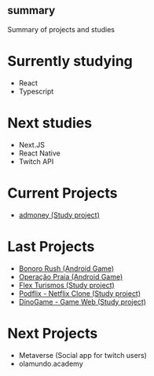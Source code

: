 ## summary
Summary of projects and studies

# Surrently studying
- React
- Typescript

# Next studies
- Next.JS
- React Native
- Twitch API

# Current Projects
- [admoney (Study project)](https://github.com/fcsneto/dtmoney)

# Last Projects
- [Bonoro Rush (Android Game)](https://play.google.com/store/apps/details?id=air.br.com.franciscocorreia.bonoroRush)
- [Operação Praia (Android Game)](https://play.google.com/store/apps/details?id=air.br.com.franciscocorreia.operacaopraia)
- [Flex Turismos (Study project)](https://github.com/fcsneto/flex_turismos)
- [Podflix - Netflix Clone (Study project)](https://github.com/fcsneto/PodFlix)
- [DinoGame - Game Web (Study project)](https://github.com/fcsneto/DinoGame)

# Next Projects
- Metaverse (Social app for twitch users)
- olamundo.academy

